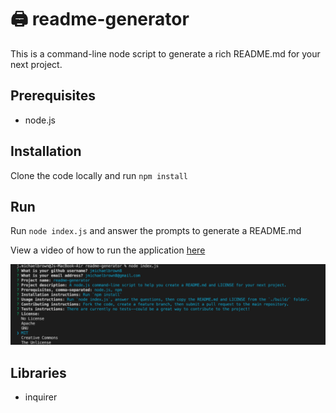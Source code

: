 # 🖨 readme-generator

This is a command-line node script to generate a rich README.md for your next project.

## Prerequisites

* node.js
## Installation

Clone the code locally and run `npm install`

## Run

Run `node index.js` and answer the prompts to generate a README.md

View a video of how to run the application [here](https://drive.google.com/file/d/1HFG5SLTXc6YaCt802K7qgY6pgxa9F2DP/view)

![Screenshot](./screenshot.png)

## Libraries

* inquirer